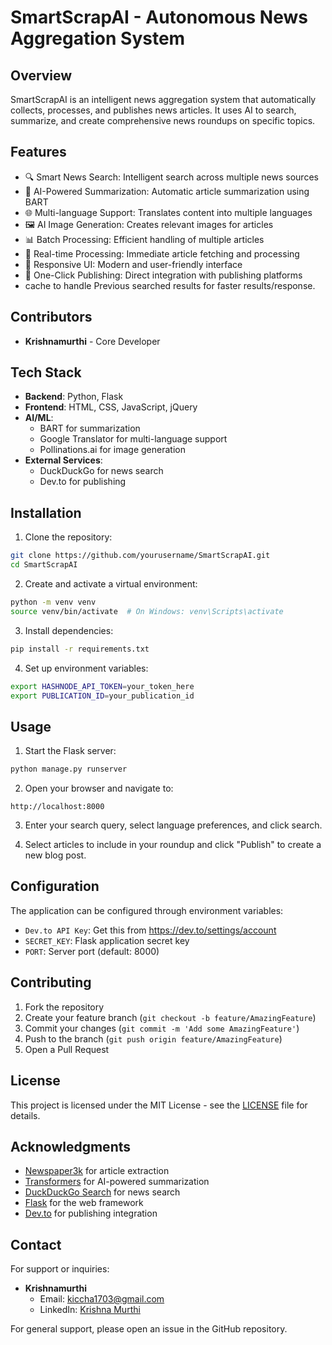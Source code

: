 # SmartScrapAI - Autonomous News Aggregation System

## Overview
SmartScrapAI is an intelligent news aggregation system that automatically collects, processes, and publishes news articles. It uses AI to search, summarize, and create comprehensive news roundups on specific topics.

## Features
- 🔍 Smart News Search: Intelligent search across multiple news sources
- 📝 AI-Powered Summarization: Automatic article summarization using BART
- 🌐 Multi-language Support: Translates content into multiple languages
- 🖼️ AI Image Generation: Creates relevant images for articles
- 📊 Batch Processing: Efficient handling of multiple articles
- 🔄 Real-time Processing: Immediate article fetching and processing
- 📱 Responsive UI: Modern and user-friendly interface
- 🚀 One-Click Publishing: Direct integration with publishing platforms
- cache to handle Previous searched results for faster results/response.

## Contributors
- **Krishnamurthi** - Core Developer

## Tech Stack
- **Backend**: Python, Flask
- **Frontend**: HTML, CSS, JavaScript, jQuery
- **AI/ML**: 
  - BART for summarization
  - Google Translator for multi-language support
  - Pollinations.ai for image generation
- **External Services**:
  - DuckDuckGo for news search
  - Dev.to for publishing

## Installation

1. Clone the repository:
```bash
git clone https://github.com/yourusername/SmartScrapAI.git
cd SmartScrapAI
```

2. Create and activate a virtual environment:
```bash
python -m venv venv
source venv/bin/activate  # On Windows: venv\Scripts\activate
```

3. Install dependencies:
```bash
pip install -r requirements.txt
```

4. Set up environment variables:
```bash
export HASHNODE_API_TOKEN=your_token_here
export PUBLICATION_ID=your_publication_id
```

## Usage

1. Start the Flask server:
```bash
python manage.py runserver
```

2. Open your browser and navigate to:
```
http://localhost:8000
```

3. Enter your search query, select language preferences, and click search.

4. Select articles to include in your roundup and click "Publish" to create a new blog post.

## Configuration

The application can be configured through environment variables:

- `Dev.to API Key`: Get this from https://dev.to/settings/account
- `SECRET_KEY`: Flask application secret key
- `PORT`: Server port (default: 8000)

## Contributing

1. Fork the repository
2. Create your feature branch (`git checkout -b feature/AmazingFeature`)
3. Commit your changes (`git commit -m 'Add some AmazingFeature'`)
4. Push to the branch (`git push origin feature/AmazingFeature`)
5. Open a Pull Request

## License

This project is licensed under the MIT License - see the [LICENSE](LICENSE) file for details.

## Acknowledgments
- [Newspaper3k](https://newspaper.readthedocs.io/) for article extraction
- [Transformers](https://huggingface.co/transformers/) for AI-powered summarization
- [DuckDuckGo Search](https://github.com/deedy5/duckduckgo_search) for news search
- [Flask](https://flask.palletsprojects.com/) for the web framework
- [Dev.to](https://dev.to/) for publishing integration

## Contact

For support or inquiries:
- **Krishnamurthi**
  - Email: kiccha1703@gmail.com
  - LinkedIn: [Krishna Murthi](https://www.linkedin.com/in/krishna9003762619murthi)

For general support, please open an issue in the GitHub repository.
